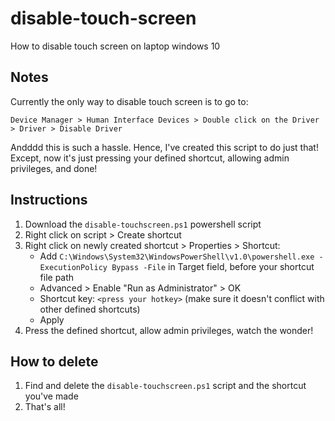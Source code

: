 # disable-touch-screen
How to disable touch screen on laptop windows 10 

## Notes

Currently the only way to disable touch screen is to go to: 

    Device Manager > Human Interface Devices > Double click on the Driver > Driver > Disable Driver

Andddd this is such a hassle. Hence, I've created this script to do just that! Except, now it's just pressing your defined shortcut, allowing admin privileges, and done!

## Instructions

1. Download the `disable-touchscreen.ps1` powershell script
2. Right click on script > Create shortcut
3. Right click on newly created shortcut > Properties > Shortcut:
    - Add `C:\Windows\System32\WindowsPowerShell\v1.0\powershell.exe -ExecutionPolicy Bypass -File` in Target field, before your shortcut file path
    - Advanced > Enable "Run as Administrator" > OK
    - Shortcut key: `<press your hotkey>`  (make sure it doesn't conflict with other defined shortcuts)
    - Apply
4. Press the defined shortcut, allow admin privileges, watch the wonder!
  
## How to delete

1. Find and delete the `disable-touchscreen.ps1` script and the shortcut you've made
2. That's all!
